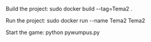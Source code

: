 
Build the project:
sudo docker build --tag=Tema2 .

Run the project:
sudo docker run --name Tema2 Tema2

Start the game:
python pywumpus.py
